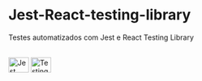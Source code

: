 # Jest-React-testing-library

Testes automatizados com Jest e React Testing Library 
<div style="display: inline_block"><br>
  <img align="center" alt="Jest" height="30" width="40"  src="https://cdn.jsdelivr.net/gh/devicons/devicon/icons/jest/jest-plain.svg" />
  <img align="center" alt="Testing Library" height="30" width="40"  src="https://testing-library.com/img/octopus-64x64.png" />
</div>
